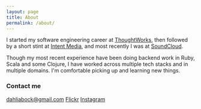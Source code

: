 ```yaml
---
layout: page
title: About
permalink: /about/
---
```


I started my software engineering career at [ThoughtWorks](https://www.thoughtworks.com), then followed by a short stint at [Intent Media](https://www.intentmedia.com), and most recently I was at [SoundCloud](https://www.soundcloud.com).

Though my most recent experience have been doing backend work in Ruby, Scala and some Clojure, I have worked across multiple tech stacks and in multiple domains. I'm comfortable picking up and learning new things.


### Contact me

[dahliabock@gmail.com](mailto:dahliabock@gmail.com)
[Flickr](https://www.flickr.com/dahliabock)
[Instagram](https://www.instagram.com/dlbock)